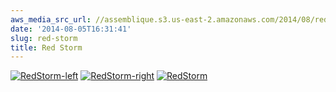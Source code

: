 ```yaml
---
aws_media_src_url: //assemblique.s3.us-east-2.amazonaws.com/2014/08/redstorm-left.jpg
date: '2014-08-05T16:31:41'
slug: red-storm
title: Red Storm
---
```


 [![RedStorm-left](//assemblique.s3.us-east-2.amazonaws.com/2014/08/redstorm-left.jpg?w=573&h=1024)](//assemblique.s3.us-east-2.amazonaws.com/2014/08/redstorm-left.jpg) [![RedStorm-right](//assemblique.s3.us-east-2.amazonaws.com/2014/08/redstorm-right.jpg?w=535&h=1024)](//assemblique.s3.us-east-2.amazonaws.com/2014/08/redstorm-right.jpg) [![RedStorm](//assemblique.s3.us-east-2.amazonaws.com/2014/08/redstorm.jpg?w=602&h=803)](//assemblique.s3.us-east-2.amazonaws.com/2014/08/redstorm.jpg)